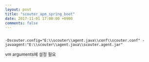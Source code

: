 ```yaml
---
layout: post
title: "scouter_apm_spring_boot"
date: 2017-11-01 17:00:00 +0900
comments: false
---
```



```

-Dscouter.config="E:\\scouter\\agent.java\\conf\\scouter.conf" -javaagent:"E:\\scouter\\agent.java\\scouter.agent.jar"

```

vm arguments에 설정 필요